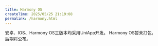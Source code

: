 ```yaml
---
title: Harmony OS
createTime: 2025/05/25 21:19:08
permalink: /harmony.html
---
```


安卓、IOS、Harmony OS三版本均采用UniApp开发。
Harmony OS暂未打包，后期将公布。
